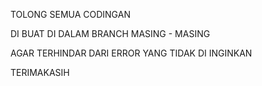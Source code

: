 TOLONG SEMUA CODINGAN 

DI BUAT DI DALAM BRANCH MASING - MASING 

AGAR TERHINDAR DARI ERROR YANG TIDAK DI INGINKAN

TERIMAKASIH
